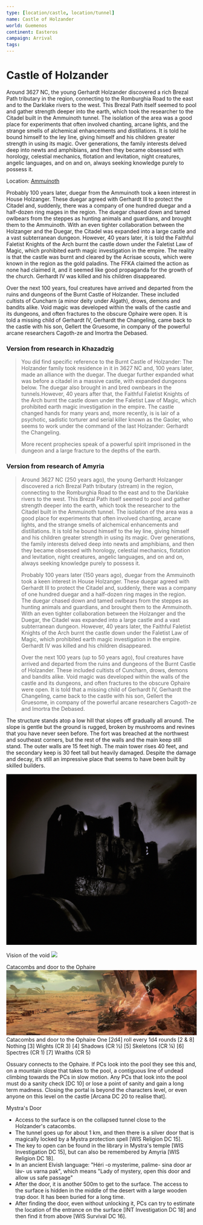 ```yaml
---
type: [location/castle, location/tunnel]
name: Castle of Holzander
world: Guemenos
continent: Easteros
campaign: Arrival
tags: 
---
```


# Castle of Holzander

Around 3627 NC, the young Gerhardt Holzander discovered a rich Brezal Path tributary in the region, connecting to the Romburghia Road to the east and to the Darklake rivers to the west. This Brezal Path itself seemed to pool and gather strength deeper into the earth, which took the researcher to the Citadel built in the Ammuinoth tunnel. The isolation of the area was a good place for experiments that often involved chanting, arcane lights, and the strange smells of alchemical enhancements and distillations. It is told he bound himself to the ley line, giving himself and his children greater strength in using its magic. Over generations, the family interests delved deep into newts and amphibians, and then they became obsessed with horology, celestial mechanics, flotation and levitation, night creatures, angelic languages, and on and on, always seeking knowledge purely to possess it.

Location: [Ammuinoth](ammuinoth.md)

Probably 100 years later, duegar from the Ammuinoth took a keen interest in House Holzanger. These duegar agreed with Gerhardt III to protect the Citadel and, suddenly, there was a company of one hundred duegar and a half-dozen ring mages in the region. The duegar chased down and tamed owlbears from the steppes as hunting animals and guardians, and brought them to the Ammuinoth. With an even tighter collaboration between the Holzanger and the Duegar, the Citadel was expanded into a large castle and a vast subterranean dungeon. However, 40 years later, it is told the Faithful Faletist Knights of the Arch burnt the castle down under the Faletist Law of Magic, which prohibited earth magic investigation in the empire. The reality is that the castle was burnt and cleared by the Acrisae scouts, which were known in the region as the gold paladins. The FFKA claimed the action as none had claimed it, and it seemed like good propaganda for the growth of the church. Gerhardt IV was killed and his children disappeared.

Over the next 100 years, foul creatures have arrived and departed from the ruins and dungeons of the Burnt Castle of Holzander. These included cultists of Cuncharn (a minor deity under Algath), drows, demons and bandits alike. Void magic was developed within the walls of the castle and its dungeons, and often fractures to the obscure Ophaire were open. It is told a missing child of Gerhardt IV, Gerhardt the Changeling, came back to the castle with his son, Gellert the Gruesome, in company of the powerful arcane researchers Cagoth-ze and Imortra the Debased.

### Version from research in Khazadzig

> You did find specific reference to the Burnt Castle of Holzander: The Holzander family took residence in it in 3627 NC and, 100 years later, made an alliance with the duegar. The duegar further expanded what was before a citadel in a massive castle, with expanded dungeons below. The duegar also brought in and bred ownbears in the tunnels.However, 40 years after that, the Faithful Faletist Knights of the Arch burnt the castle down under the Faletist Law of Magic, which prohibited earth magic investigation in the empire. The castle changed hands for many years and, more recently, is is lair of a psychotic, sadistic torturer and serial killer known  as the Gaoler, who seems to work under the command of the last Holzander: Gerhardt the Changeling.
> 
> More recent prophecies speak of a powerful spirit imprisoned in the dungeon and a large fracture to the depths of the earth.

### Version from research of Amyria
> Around 3627 NC (250 years ago), the young Gerhardt Holzanger discovered a rich Brezal Path tributary (stream) in the region, connecting to the Romburghia Road to the east and to the Darklake rivers to the west. This Brezal Path itself seemed to pool and gather strength deeper into the earth, which took the researcher to the Citadel built in the Ammuinoth tunnel. The isolation of the area was a good place for experiments that often involved chanting, arcane lights, and the strange smells of alchemical enhancements and distillations. It is told he bound himself to the ley line, giving himself and his children greater strength in using its magic. Over generations, the family interests delved deep into newts and amphibians, and then they became obsessed with horology, celestial mechanics, flotation and levitation, night creatures, angelic languages, and on and on, always seeking knowledge purely to possess it.
> 
> Probably 100 years later (150 years ago), duegar from the Ammuinoth took a keen interest in House Holzanger. These duegar agreed with Gerhardt III to protect the Citadel and, suddenly, there was a company of one hundred duegar and a half-dozen ring mages in the region. The duegar chased down and tamed owlbears from the steppes as hunting animals and guardians, and brought them to the Ammuinoth. With an even tighter collaboration between the Holzanger and the Duegar, the Citadel was expanded into a large castle and a vast subterranean dungeon. However, 40 years later, the Faithful Faletist Knights of the Arch burnt the castle down under the Faletist Law of Magic, which prohibited earth magic investigation in the empire. Gerhardt IV was killed and his children disappeared.
> 
> Over the next 100 years (up to 50 years ago), foul creatures have arrived and departed from the ruins and dungeons of the Burnt Castle of Holzander. These included cultists of Cuncharn, drows, demons and bandits alike. Void magic was developed within the walls of the castle and its dungeons, and often fractures to the obscure Ophaire were open. It is told that a missing child of Gerhardt IV, Gerhardt the Changeling, came back to the castle with his son, Gellert the Gruesome, in company of the powerful arcane researchers Cagoth-ze and Imortra the Debased.


The structure stands atop a low hill that slopes off gradually all around. The slope is gentle but the ground is rugged, broken by mushrooms and revines that you have never seen before. The fort was breached at the northwest and southeast corners, but the rest of the walls and the main keep still stand. The outer walls are 15 feet high. The main tower rises 40 feet, and the secondary keep is 30 feet tall but heavily damaged. Despite the damage and decay, it’s still an impressive place that seems to have been built by skilled builders.

![](_aux/Pasted%20image%2020230401095100.png)

Vision of the void
![](_aux/Pasted%20image%2020230401095216.png)

Catacombs and door to the Ophaire
![](_aux/Pasted%20image%2020230401095239.png)
Catacombs and door to the Ophaire
One [2d4] roll every 1d4 rounds
[2 & 8] Nothing
[3] Wights (CR 3)
[4] Shadows (CR ½)
[5] Skeletons (CR ¼)
[6] Spectres (CR 1)
[7] Wraiths (CR 5)

Ossuary connects to the Ophaire. If PCs look into the pool they see this and, on a mountain slope that takes to the pool, a contiguous line of undead climbing towards the PCs in slow motion. Any PCs that look into the pool must do a sanity check [DC 10] or lose a point of sanity and gain a long term madness. Closing the portal is beyond the characters level, or even anyone on this level on the castle [Arcana DC 20 to realise that].



Mystra's Door
- Access to the surface is on the collapsed tunnel close to the Holzander's catacombs.
- The tunnel goes up for about 1 km, and then there is a silver door that is magically locked by a Mystra protection spell [WIS Religion DC 15].
- The key to open can be found in the library in Mystra's temple [WIS Investigation DC 15], but can also be remembered by Amyria [WIS Religion DC 18].
- In an ancient Elvish language: "Héri -o mysterime, palime- sina door ar láv- us varna pak", which means "Lady of mystery, open this door and allow us safe passage"
- After the door, it is another 500m to get to the surface. The access to the surface is hidden in the middle of the desert with a large wooden trap door. It has been buried for a long time.
- After finding the door, even without unlocking it, PCs can try to estimate the location of the entrance on the surface [INT Investigation DC 18] and then find it from above [WIS Survival DC 16].